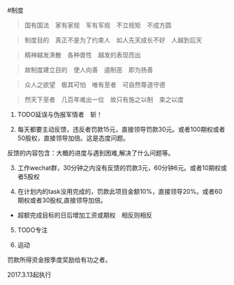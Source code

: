 #制度

>国有国法　家有家规　军有军规　不立规矩　不成方圆

>制度目的　真正不是为了约束人　如人先天成长不好　人越到后天　

>精神越发涣散　各种兽性　越发的表现而出

>故制度建立目的　使人向善　遏制恶　即为扬善

>众人之欲望　极其可怕　唯有至者　可自然尊道守德

>然天下至者　几百年难出一位　故只有施之以制　束之以度


1. TODO延误与伪报军情者　斩！

2. 每天都要主动反馈，违反者罚款15元，直接领导罚款30元。或者100期权或者50股权，直接领导加倍。这是态度问题。

反馈的内容包含：大概的进度与遇到困难,解决了什么问题等。

3. 工作wechat群，30分钟之内没有反馈的罚款3元，60分钟6元。或者10期权或者5股权

4. 在计划内的task没用完成的，罚款此项目金额10%，直接领导20%。或者60期权或者30股权,直接领导加倍。
 
 * 超额完成目标的日后增加工资或期权　相反则相反

5. TODO专注

6. 运动


罚款所得资金按季度奖励给有功之者。
 
2017.3.13起执行
